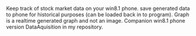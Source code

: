 Keep track of stock market data on your win8.1 phone.  save generated data to phone for historical purposes (can be loaded back in to program).  Graph is a realtime generated graph and not an image.  Companion win8.1 phone version DataAquisition in my repository.
